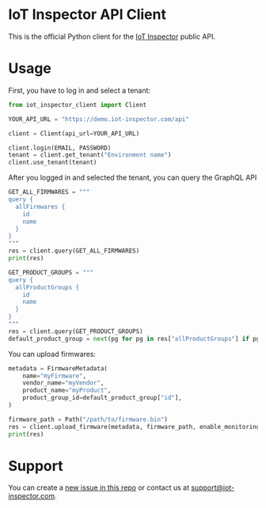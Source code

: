 # IoT Inspector API Client

This is the official Python client for the
[IoT Inspector](https://www.iot-inspector.com/) public API.

# Usage

First, you have to log in and select a tenant:

```python
from iot_inspector_client import Client

YOUR_API_URL = "https://demo.iot-inspector.com/api"

client = Client(api_url=YOUR_API_URL)

client.login(EMAIL, PASSWORD)
tenant = client.get_tenant("Environment name")
client.use_tenant(tenant)
```

After you logged in and selected the tenant, you can query the GraphQL API

```python
GET_ALL_FIRMWARES = """
query {
  allFirmwares {
    id
    name
  }
}
"""
res = client.query(GET_ALL_FIRMWARES)
print(res)

GET_PRODUCT_GROUPS = """
query {
  allProductGroups {
    id
    name
  }
}
"""
res = client.query(GET_PRODUCT_GROUPS)
default_product_group = next(pg for pg in res["allProductGroups"] if pg["name"] == "Default")
```

You can upload firmwares:

```python
metadata = FirmwareMetadata(
    name="myFirmware",
    vendor_name="myVendor",
    product_name="myProduct",
    product_group_id=default_product_group["id"],
)

firmware_path = Path("/path/to/firmware.bin")
res = client.upload_firmware(metadata, firmware_path, enable_monitoring=True)
print(res)
```

# Support

You can create a [new issue in this repo](https://github.com/IoT-Inspector/python-client/issues/new)
or contact us at support@iot-inspector.com.
